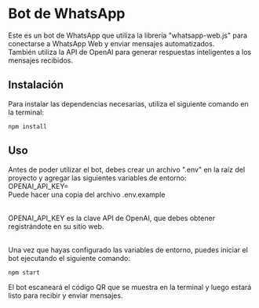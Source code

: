 # **Bot de WhatsApp**
Este es un bot de WhatsApp que utiliza la librería "whatsapp-web.js" para conectarse a WhatsApp Web y enviar mensajes automatizados.<br> También utiliza la API de OpenAI para generar respuestas inteligentes a los mensajes recibidos.

## Instalación
Para instalar las dependencias necesarias, utiliza el siguiente comando en la terminal:
```
npm install
```
## Uso
Antes de poder utilizar el bot, debes crear un archivo ".env" en la raíz del proyecto y agregar las siguientes variables de entorno:<br>
OPENAI_API_KEY=<br>
Puede hacer una copia del archivo .env.example<br><br>

OPENAI_API_KEY es la clave API de OpenAI, que debes obtener registrándote en su sitio web.<br><br>

Una vez que hayas configurado las variables de entorno, puedes iniciar el bot ejecutando el siguiente comando:

```
npm start
```
El bot escaneará el código QR que se muestra en la terminal y luego estará listo para recibir y enviar mensajes.